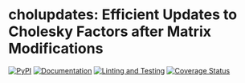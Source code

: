 # cholupdates: Efficient Updates to Cholesky Factors after Matrix Modifications

[![PyPI](https://img.shields.io/pypi/v/cholupdates?label=PyPI&logo=pypi&logoColor=white)](https://pypi.org/project/cholupdates/)
[![Documentation](https://img.shields.io/readthedocs/cholupdates.svg?logo=read%20the%20docs&logoColor=white&label=Documentation)](https://cholupdates.readthedocs.io)
[![Linting and Testing](https://img.shields.io/github/workflow/status/marvinpfoertner/cholupdates/Linting%20and%20Testing?logo=github&logoColor=white&label=Linting%20and%20Testing)](https://github.com/marvinpfoertner/cholupdates/actions?query=workflow%3ALinting%20and%20Testing)
[![Coverage Status](https://img.shields.io/codecov/c/gh/marvinpfoertner/cholupdates/master?label=Coverage&logo=codecov&logoColor=white)](https://codecov.io/gh/marvinpfoertner/cholupdates/branch/master)
